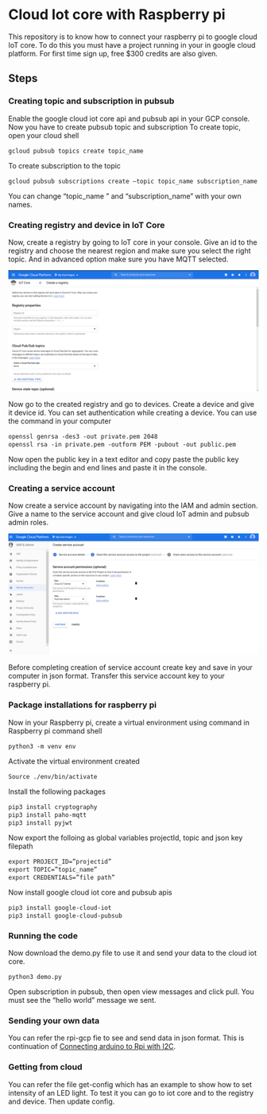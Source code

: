 # Cloud Iot core with Raspberry pi
This repository is to know how to connect your raspberry pi to google cloud IoT core. To do this you must have a project running in your in google cloud platform. For first time sign up, free $300 credits are also given.

## Steps
### Creating topic and subscription in pubsub
Enable the google cloud iot core api and pubsub api in your GCP console. Now you have to create pubsub topic and subscription
To create topic, open your cloud shell
```
gcloud pubsub topics create topic_name
```
To create subscription to the topic
```
gcloud pubsub subscriptions create –topic topic_name subscription_name
```
You can change “topic_name ” and “subscription_name” with your own names.
### Creating registry and device in IoT Core
Now, create a registry by going to IoT core in your console. Give an id to the registry and choose the nearest region and make sure you select the right topic. 
And in advanced option make sure you have MQTT selected.
<p align="center">
  <img src="registry.png">
</p>

Now go to the created registry and go to devices. Create a device and give it device id.
You can set authentication while creating a device. You can use the command in your computer
```
openssl genrsa -des3 -out private.pem 2048
openssl rsa -in private.pem -outform PEM -pubout -out public.pem
```
Now open the public key in a text editor and copy paste the public key including the begin and end lines and paste it in the console.
### Creating a service account
Now create a service account by navigating into the IAM and admin section. Give a name to the service account and give cloud IoT admin and pubsub admin roles.
<p align="center">
  <img src="service account.png">
</p>
Before completing creation of service account create key and save in your computer in json format.
Transfer this service account key to your raspberry pi.

### Package installations for raspberry pi
Now in your Raspberry pi, create a virtual environment using command in Raspberry pi command shell
```
python3 -m venv env
```
Activate the virtual environment created
```
Source ./env/bin/activate
```
Install the following packages
```
pip3 install cryptography
pip3 install paho-mqtt
pip3 install pyjwt
```

Now export the folloing as global variables projectId, topic and json key filepath
```
export PROJECT_ID=”projectid”
export TOPIC=”topic_name”
export CREDENTIALS=”file path”
```
Now install google cloud iot core and pubsub apis
```
pip3 install google-cloud-iot
pip3 install google-cloud-pubsub
```
### Running the code
Now download the demo.py file to use it and send your data to the cloud iot core.
```
python3 demo.py
```
Open subscription in pubsub, then open view messages and click pull.
You must see the “hello world” message we sent.
### Sending your own data
You can refer the rpi-gcp fie to see and send data in json format. This is continuation of [Connecting arduino to Rpi with I2C](https://github.com/Mihirachyuta/Connecting-arduino-to-raspberry-pi-with-i2c).
### Getting from cloud
You can refer the file get-config which has an example to show how to set intensity of an LED light. To test it you can go to iot core and to the registry and device. Then update config.

